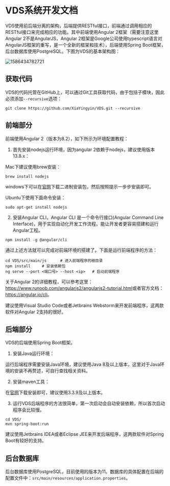# VDS系统开发文档

VDS使用前后端分离的架构，后端提供RESTful接口，前端通过调用相应的RESTful接口来完成相应的功能。其中前端使用Angular 2框架（需要注意这里Angular 2不是AngularJS，Angular 2框架是Google公司使用typescript语言对AngularJS框架的重写，是一个全新的框架和技术），后端使用Spring Boot框架，后台数据库使用PostgreSQL。下图为VDS的基本架构图：

![1586434782721](C:\Users\chaoy\AppData\Roaming\Typora\typora-user-images\1586434782721.png)

## 获取代码

VDS的代码托管在GitHub上，可以通过Git工具获取代码，由于包括子模块，因此必须添加`--recursive`选项：

```
git clone https://github.com/XiaYingyin/VDS.git --recursive
```

## 前端部分

前端使用Angular 2（版本为8.2），如下所示为环境配置教程：

1. 首先安装nodejs运行环境，因为angular 2依赖于nodejs，建议使用版本13.8.x：

Mac下建议使用brew安装：

```shell
brew install nodejs
```

windows下可以在[官网](https://nodejs.org/en/)下载二进制安装包，然后按照提示一步步安装即可。

Ubuntu下使用下面命令安装：

```shell
sudo apt-get install nodejs
```

2. 安装Angular CLI，Angular CLI 是一个命令行接口(Angular Command Line Interface)，用于实现自动化开发工作流程。能让开发者更容易搭建和运行Angular工程。

```
npm install -g @angular/cli
```

通过上述方法就可以完成对前端环境的搭建了。下面是运行前端程序的方法：

```shell
cd VDS/src/main/js		# 进入前端程序的根目录
npm install 	# 安装依赖包
ng serve --port <端口号> --host <ip>	# 启动前端程序
```

关于Angular 2的详细教程，可以参考这里：<https://www.runoob.com/angularjs2/angularjs2-tutorial.html>或者官方文档：<https://angular.io/cli>。

建议使用Visual Studio Code或者Jetbrains Webstorm来开发前端程序，这两款软件对Angular 2支持的很好。

## 后端部分

VDS的后端使用Spring Boot框架。

1. 安装Java运行环境：

运行后端程序需要安装Java环境，建议使用Java 8及以上版本，这里对于Java环境的安装不再赘述，可自行查找相关资料。

2. 安装maven工具：

在[官网](http://maven.apache.org/download.cgi)下载安装即可，建议使用3.3.9及以上版本。

3. 运行VDS后端程序的方法很简单，第一次启动会自动安装依赖，所以首次启动程序会比较慢。

```
cd VDS/
mvn spring-boot:run
```

建议使用Jetbrains IDEA或者Eclipse JEE来开发后端程序，这两款软件对Spring Boot有较好的支持。

## 后台数据库

后台数据库使用PostgreSQL，目前使用的版本为11。数据库的具体配置在后端的配置文件中：`src/main/resources/application.properties`。

